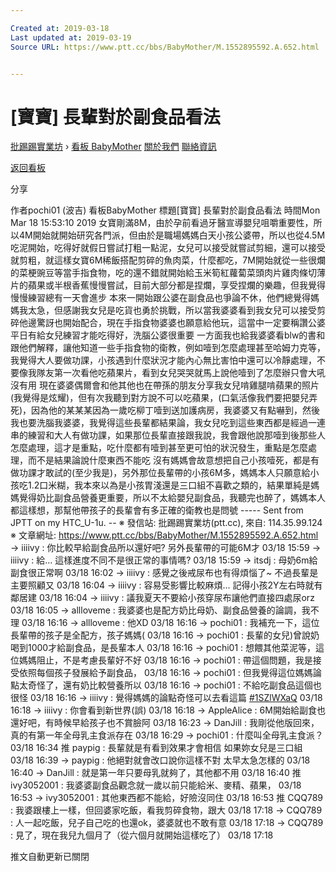 ```yaml
---

Created at: 2019-03-18
Last updated at: 2019-03-19
Source URL: https://www.ptt.cc/bbs/BabyMother/M.1552895592.A.652.html


---
```


# [寶寶] 長輩對於副食品看法


[批踢踢實業坊](https://www.ptt.cc/bbs/) › [看板 BabyMother](https://www.ptt.cc/bbs/BabyMother/index.html) [關於我們](https://www.ptt.cc/about.html) [聯絡資訊](https://www.ptt.cc/contact.html)

[返回看板](https://www.ptt.cc/bbs/BabyMother/index.html)

分享

作者pochi01 (波吉)
看板BabyMother
標題\[寶寶\] 長輩對於副食品看法
時間Mon Mar 18 15:53:10 2019
女寶剛滿8M，由於孕前看過牙醫宣導嬰兒咀嚼重要性，所以4M開始就開始研究各門派，但由於是職場媽媽白天小孩公婆帶，所以也從4.5M吃泥開始，吃得好就假日嘗試打粗一點泥，女兒可以接受就嘗試剪細，還可以接受就剪粗，就這樣女寶6M稀飯搭配剪碎的魚肉菜，什麼都吃，7M開始就從一些很爛的菜梗豌豆等當手指食物，吃的還不錯就開始給玉米筍紅蘿蔔菜頭肉片雞肉條切薄片的蘋果或半根香蕉慢慢嘗試，目前大部分都是捏爛，享受捏爛的樂趣，但我覺得慢慢練習總有一天會進步 本來一開始跟公婆在副食品也爭論不休，他們總覺得媽媽我太急，但感謝我女兒是吃貨也勇於挑戰，所以當我婆婆看到我女兒可以接受剪碎他邊驚訝也開始配合，現在手指食物婆婆也願意給他玩，這當中一定要稱讚公婆平日有給女兒練習才能吃得好，洗腦公婆很重要 一方面我也給我婆婆看blw的書和跟他們解釋，讓他知道一些手指食物的衛教，例如噎到怎麼處理甚至哈姆力克等，我覺得大人要做功課，小孩遇到什麼狀況才能內心無比害怕中還可以冷靜處理，不要像我隊友第一次看他吃蘋果片，看到女兒哭哭就馬上說他噎到了怎麼辦只會大吼沒有用 現在婆婆偶爾會和他其他也在帶孫的朋友分享我女兒啃雞腿啃蘋果的照片(我覺得是炫耀)，但有次我聽到對方說不可以吃蘋果，(口氣活像我們要把嬰兒弄死)，因為他的某某某因為一歲吃柳丁噎到送加護病房，我婆婆又有點嚇到，然後我也要洗腦我婆婆，我覺得這些長輩都結果論，我女兒吃到這些東西都是經過一連串的練習和大人有做功課，如果那位長輩直接跟我說，我會跟他說那噎到後那些人怎麼處理，這才是重點，吃什麼都有噎到甚至更可怕的狀況發生，重點是怎麼處理，而不是結果論說什麼東西不能吃 沒有媽媽會故意想把自己小孩噎死，都是有做功課才敢試的(至少我是)，另外那位長輩帶的小孩6M多，媽媽本人只願意給小孩吃1.2口米糊，我本來以為是小孩胃淺還是三口組不喜歡之類的，結果單純是媽媽覺得奶比副食品營養更重要，所以不太給嬰兒副食品，我聽完也醉了，媽媽本人都這樣想，那幫他帶孩子的長輩會有多正確的衛教也是問號 ----- Sent from JPTT on my HTC\_U-1u. -- ※ 發信站: 批踢踢實業坊(ptt.cc), 來自: 114.35.99.124 ※ 文章網址: <https://www.ptt.cc/bbs/BabyMother/M.1552895592.A.652.html>
→ iiiivy : 你比較早給副食品所以還好吧? 另外長輩帶的可能6M才 03/18 15:59
→ iiiivy : 給... 這樣進度不同不是很正常的事情嗎? 03/18 15:59
→ itsdj : 母奶6m給副食很正常啊 03/18 16:02
→ iiiivy : 感覺之後戒尿布也有得煩惱了~ 不過長輩是主要照顧又 03/18 16:04
→ iiiivy : 容易受影響比較麻煩... 記得小孩2Y左右時就有鄰居建 03/18 16:04
→ iiiivy : 議我夏天不要給小孩穿尿布讓他們直接四處尿orz 03/18 16:05
→ allloveme : 我婆婆也是配方奶比母奶、副食品營養的論調，我不理 03/18 16:16
→ allloveme : 他XD 03/18 16:16
→ pochi01 : 我補充一下，這位長輩帶的孩子是全配方，孩子媽媽( 03/18 16:16
→ pochi01 : 長輩的女兒)曾說奶喝到1000才給副食品，是長輩本人 03/18 16:16
→ pochi01 : 想餵其他菜泥等，這位媽媽阻止，不是考慮長輩好不好 03/18 16:16
→ pochi01 : 帶這個問題，我是接受依照每個孩子發展給予副食品， 03/18 16:16
→ pochi01 : 但我覺得這位媽媽論點太奇怪了，還有奶比較營養所以 03/18 16:16
→ pochi01 : 不給吃副食品這個也很怪 03/18 16:16
→ iiiivy : 覺得媽媽的論點奇怪可以去看這篇 [#1SZlWXaQ](https://www.ptt.cc/bbs/BabyMother/M.1552873505.A.91A.html) 03/18 16:18
→ iiiivy : 你會看到新世界(誤) 03/18 16:18
→ AppleAlice : 6M開始給副食也還好吧，有時候早給孩子也不賞臉阿 03/18 16:23
→ DanJill : 我剛從他版回來，真的有第一年全母乳主食派存在 03/18 16:29
→ pochi01 : 什麼叫全母乳主食派？ 03/18 16:34
推 paypig : 長輩就是有看到效果才會相信 如果妳女兒是三口組 03/18 16:39
→ paypig : 他絕對就會改口說你這樣不對 太早太急怎樣的 03/18 16:40
→ DanJill : 就是第一年只要母乳就夠了，其他都不用 03/18 16:40
推 ivy3052001 : 我婆婆副食品觀念就一歲以前只能給米、麥精、蘋果， 03/18 16:53
→ ivy3052001 : 其他東西都不能給，好險沒同住 03/18 16:53
推 CQQ789 : 我婆跟樓上一樣，但回婆家吃飯，看我剪碎食物，跟大 03/18 17:18
→ CQQ789 : 人一起吃飯，兒子自己吃的也還ok，婆婆就也不敢有意 03/18 17:18
→ CQQ789 : 見了，現在我兒九個月了（從六個月就開始這樣吃了） 03/18 17:18

推文自動更新已關閉


